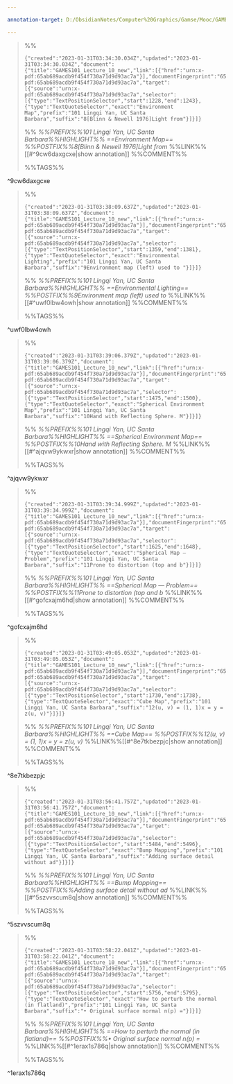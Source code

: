 ```yaml
---

annotation-target: D:/ObsidianNotes/Computer%20Graphics/Gamse/Mooc/GAMES101-现代计算机图形学入门/assets/GAMES101_Lecture_10.pdf

---
```


>%%
>```annotation-json
>{"created":"2023-01-31T03:34:30.034Z","updated":"2023-01-31T03:34:30.034Z","document":{"title":"GAMES101_Lecture_10_new","link":[{"href":"urn:x-pdf:65ab689acdb9f454f730a71d9d93ac7a"}],"documentFingerprint":"65ab689acdb9f454f730a71d9d93ac7a"},"uri":"urn:x-pdf:65ab689acdb9f454f730a71d9d93ac7a","target":[{"source":"urn:x-pdf:65ab689acdb9f454f730a71d9d93ac7a","selector":[{"type":"TextPositionSelector","start":1228,"end":1243},{"type":"TextQuoteSelector","exact":"Environment Map","prefix":"101 Lingqi Yan, UC Santa Barbara","suffix":"8[Blinn & Newell 1976]Light from"}]}]}
>```
>%%
>*%%PREFIX%%101 Lingqi Yan, UC Santa Barbara%%HIGHLIGHT%% ==Environment Map== %%POSTFIX%%8[Blinn & Newell 1976]Light from*
>%%LINK%%[[#^9cw6daxgcxe|show annotation]]
>%%COMMENT%%
>
>%%TAGS%%
>
^9cw6daxgcxe


>%%
>```annotation-json
>{"created":"2023-01-31T03:38:09.637Z","updated":"2023-01-31T03:38:09.637Z","document":{"title":"GAMES101_Lecture_10_new","link":[{"href":"urn:x-pdf:65ab689acdb9f454f730a71d9d93ac7a"}],"documentFingerprint":"65ab689acdb9f454f730a71d9d93ac7a"},"uri":"urn:x-pdf:65ab689acdb9f454f730a71d9d93ac7a","target":[{"source":"urn:x-pdf:65ab689acdb9f454f730a71d9d93ac7a","selector":[{"type":"TextPositionSelector","start":1359,"end":1381},{"type":"TextQuoteSelector","exact":"Environmental Lighting","prefix":"101 Lingqi Yan, UC Santa Barbara","suffix":"9Environment map (left) used to "}]}]}
>```
>%%
>*%%PREFIX%%101 Lingqi Yan, UC Santa Barbara%%HIGHLIGHT%% ==Environmental Lighting== %%POSTFIX%%9Environment map (left) used to*
>%%LINK%%[[#^uwf0lbw4owh|show annotation]]
>%%COMMENT%%
>
>%%TAGS%%
>
^uwf0lbw4owh


>%%
>```annotation-json
>{"created":"2023-01-31T03:39:06.379Z","updated":"2023-01-31T03:39:06.379Z","document":{"title":"GAMES101_Lecture_10_new","link":[{"href":"urn:x-pdf:65ab689acdb9f454f730a71d9d93ac7a"}],"documentFingerprint":"65ab689acdb9f454f730a71d9d93ac7a"},"uri":"urn:x-pdf:65ab689acdb9f454f730a71d9d93ac7a","target":[{"source":"urn:x-pdf:65ab689acdb9f454f730a71d9d93ac7a","selector":[{"type":"TextPositionSelector","start":1475,"end":1500},{"type":"TextQuoteSelector","exact":"Spherical Environment Map","prefix":"101 Lingqi Yan, UC Santa Barbara","suffix":"10Hand with Reflecting Sphere. M"}]}]}
>```
>%%
>*%%PREFIX%%101 Lingqi Yan, UC Santa Barbara%%HIGHLIGHT%% ==Spherical Environment Map== %%POSTFIX%%10Hand with Reflecting Sphere. M*
>%%LINK%%[[#^ajqvw9ykwxr|show annotation]]
>%%COMMENT%%
>
>%%TAGS%%
>
^ajqvw9ykwxr


>%%
>```annotation-json
>{"created":"2023-01-31T03:39:34.999Z","updated":"2023-01-31T03:39:34.999Z","document":{"title":"GAMES101_Lecture_10_new","link":[{"href":"urn:x-pdf:65ab689acdb9f454f730a71d9d93ac7a"}],"documentFingerprint":"65ab689acdb9f454f730a71d9d93ac7a"},"uri":"urn:x-pdf:65ab689acdb9f454f730a71d9d93ac7a","target":[{"source":"urn:x-pdf:65ab689acdb9f454f730a71d9d93ac7a","selector":[{"type":"TextPositionSelector","start":1625,"end":1648},{"type":"TextQuoteSelector","exact":"Spherical Map — Problem","prefix":"101 Lingqi Yan, UC Santa Barbara","suffix":"11Prone to distortion (top and b"}]}]}
>```
>%%
>*%%PREFIX%%101 Lingqi Yan, UC Santa Barbara%%HIGHLIGHT%% ==Spherical Map — Problem== %%POSTFIX%%11Prone to distortion (top and b*
>%%LINK%%[[#^gofcxajm6hd|show annotation]]
>%%COMMENT%%
>
>%%TAGS%%
>
^gofcxajm6hd


>%%
>```annotation-json
>{"created":"2023-01-31T03:49:05.053Z","updated":"2023-01-31T03:49:05.053Z","document":{"title":"GAMES101_Lecture_10_new","link":[{"href":"urn:x-pdf:65ab689acdb9f454f730a71d9d93ac7a"}],"documentFingerprint":"65ab689acdb9f454f730a71d9d93ac7a"},"uri":"urn:x-pdf:65ab689acdb9f454f730a71d9d93ac7a","target":[{"source":"urn:x-pdf:65ab689acdb9f454f730a71d9d93ac7a","selector":[{"type":"TextPositionSelector","start":1730,"end":1738},{"type":"TextQuoteSelector","exact":"Cube Map","prefix":"101 Lingqi Yan, UC Santa Barbara","suffix":"12(u, v) = (1, 1)x = y = z(u, v)"}]}]}
>```
>%%
>*%%PREFIX%%101 Lingqi Yan, UC Santa Barbara%%HIGHLIGHT%% ==Cube Map== %%POSTFIX%%12(u, v) = (1, 1)x = y = z(u, v)*
>%%LINK%%[[#^8e7tkbezpjc|show annotation]]
>%%COMMENT%%
>
>%%TAGS%%
>
^8e7tkbezpjc


>%%
>```annotation-json
>{"created":"2023-01-31T03:56:41.757Z","updated":"2023-01-31T03:56:41.757Z","document":{"title":"GAMES101_Lecture_10_new","link":[{"href":"urn:x-pdf:65ab689acdb9f454f730a71d9d93ac7a"}],"documentFingerprint":"65ab689acdb9f454f730a71d9d93ac7a"},"uri":"urn:x-pdf:65ab689acdb9f454f730a71d9d93ac7a","target":[{"source":"urn:x-pdf:65ab689acdb9f454f730a71d9d93ac7a","selector":[{"type":"TextPositionSelector","start":5484,"end":5496},{"type":"TextQuoteSelector","exact":"Bump Mapping","prefix":"101 Lingqi Yan, UC Santa Barbara","suffix":"Adding surface detail without ad"}]}]}
>```
>%%
>*%%PREFIX%%101 Lingqi Yan, UC Santa Barbara%%HIGHLIGHT%% ==Bump Mapping== %%POSTFIX%%Adding surface detail without ad*
>%%LINK%%[[#^5szvvscum8q|show annotation]]
>%%COMMENT%%
>
>%%TAGS%%
>
^5szvvscum8q


>%%
>```annotation-json
>{"created":"2023-01-31T03:58:22.041Z","updated":"2023-01-31T03:58:22.041Z","document":{"title":"GAMES101_Lecture_10_new","link":[{"href":"urn:x-pdf:65ab689acdb9f454f730a71d9d93ac7a"}],"documentFingerprint":"65ab689acdb9f454f730a71d9d93ac7a"},"uri":"urn:x-pdf:65ab689acdb9f454f730a71d9d93ac7a","target":[{"source":"urn:x-pdf:65ab689acdb9f454f730a71d9d93ac7a","selector":[{"type":"TextPositionSelector","start":5756,"end":5795},{"type":"TextQuoteSelector","exact":"How to perturb the normal (in flatland)","prefix":"101 Lingqi Yan, UC Santa Barbara","suffix":"• Original surface normal n(p) ="}]}]}
>```
>%%
>*%%PREFIX%%101 Lingqi Yan, UC Santa Barbara%%HIGHLIGHT%% ==How to perturb the normal (in flatland)== %%POSTFIX%%• Original surface normal n(p) =*
>%%LINK%%[[#^1erax1s786q|show annotation]]
>%%COMMENT%%
>
>%%TAGS%%
>
^1erax1s786q
